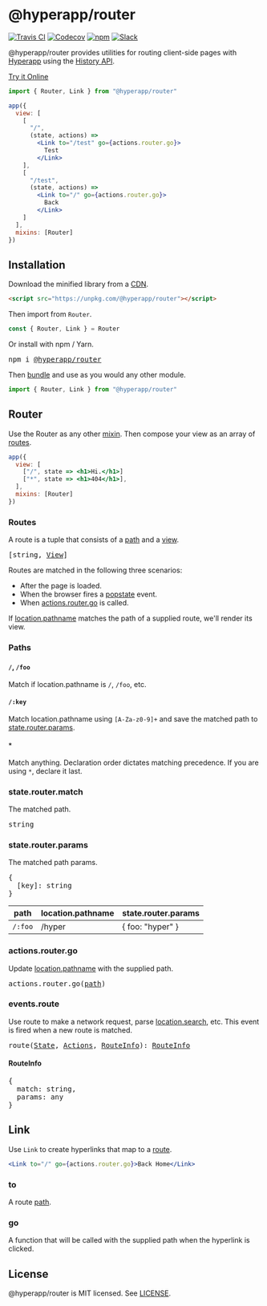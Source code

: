 # @hyperapp/router
[![Travis CI](https://img.shields.io/travis/hyperapp/router/master.svg)](https://travis-ci.org/hyperapp/router)
[![Codecov](https://img.shields.io/codecov/c/github/hyperapp/router/master.svg)](https://codecov.io/gh/hyperapp/router)
[![npm](https://img.shields.io/npm/v/@hyperapp/router.svg)](https://www.npmjs.org/package/hyperapp)
[![Slack](https://hyperappjs.herokuapp.com/badge.svg)](https://hyperappjs.herokuapp.com "Join us")

@hyperapp/router provides utilities for routing client-side pages with [Hyperapp](https://github.com/hyperapp/hyperapp) using the [History API](https://developer.mozilla.org/en-US/docs/Web/API/History).

[Try it Online](http://hyperapp-router.surge.sh)

```jsx
import { Router, Link } from "@hyperapp/router"

app({
  view: [
    [
      "/",
      (state, actions) =>
        <Link to="/test" go={actions.router.go}>
          Test
        </Link>
    ],
    [
      "/test",
      (state, actions) =>
        <Link to="/" go={actions.router.go}>
          Back
        </Link>
    ]
  ],
  mixins: [Router]
})
```

## Installation

Download the minified library from a [CDN](https://unpkg.com/@hyperapp/router).

```html
<script src="https://unpkg.com/@hyperapp/router"></script>
```

Then import from `Router`.

```jsx
const { Router, Link } = Router
```

Or install with npm / Yarn.

<pre>
npm i <a href="https://www.npmjs.com/package/@hyperapp/router">@hyperapp/router</a>
</pre>

Then [bundle](https://github.com/hyperapp/hyperapp/blob/master/docs/getting-started.md#build-pipeline) and use as you would any other module.

```jsx
import { Router, Link } from "@hyperapp/router"
```

## Router

Use the Router as any other [mixin](https://github.com/hyperapp/hyperapp/blob/master/docs/mixins.md). Then compose your view as an array of [routes](#routes).

```jsx
app({
  view: [
    ["/", state => <h1>Hi.</h1>]
    ["*", state => <h1>404</h1>],
  ],
  mixins: [Router]
})
```

### Routes

A route is a tuple that consists of a [path](#paths) and a [view](https://github.com/hyperapp/hyperapp/blob/master/docs/view.md).

<pre>
[string, <a href="https://github.com/hyperapp/hyperapp/blob/master/docs/api.md#view">View</a>]
</pre>

Routes are matched in the following three scenarios:

- After the page is loaded.
- When the browser fires a [popstate](https://developer.mozilla.org/en-US/docs/Web/Events/popstate) event.
- When [actions.router.go](#actionsroutergo) is called.

If [location.pathname](https://developer.mozilla.org/en-US/docs/Web/API/Location) matches the path of a supplied route, we'll render its view.

### Paths

#### `/`, `/foo`

Match if location.pathname is `/`, `/foo`, etc.

#### `/:key`

Match location.pathname using `[A-Za-z0-9]+` and save the matched path to [state.router.params](#staterouterparams).

#### `*`

Match anything. Declaration order dictates matching precedence. If you are using `*`, declare it last.

### state.router.match

The matched path.

<pre>
string
</pre>

### state.router.params

The matched path params.

<pre>
{
  [key]: string
}
</pre>

|path                 |location.pathname    |state.router.params  |
|----------------------|---------------------|---------------------|
|`/:foo`               |/hyper               | { foo: "hyper" }    |

### actions.router.go

Update [location.pathname](https://developer.mozilla.org/en-US/docs/Web/API/Location) with the supplied path.

<pre>
actions.router.go(<a href="#paths">path</a>)
</pre>

### events.route

Use route to make a network request, parse [location.search](https://developer.mozilla.org/en-US/docs/Web/API/HTMLHyperlinkElementUtils/search), etc. This event is fired when a new route is matched.

<pre>
<a id="routeevent"></a>route(<a href="#state">State</a>, <a href="#actions">Actions</a>, <a href="#routeinfo">RouteInfo</a>): <a href="#routeinfo">RouteInfo</a>
</pre>

#### RouteInfo

<pre>
{
  match: string,
  params: any
}
</pre>

## Link

Use `Link` to create hyperlinks that map to a [route](#routes).

```jsx
<Link to="/" go={actions.router.go}>Back Home</Link>
```

### to

A route [path](#paths).

### go

A function that will be called with the supplied path when the hyperlink is clicked.

## License

@hyperapp/router is MIT licensed. See [LICENSE](LICENSE.md).

